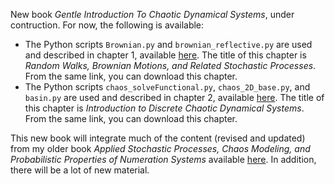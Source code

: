New book <em>Gentle Introduction To Chaotic Dynamical Systems</em>, under contruction. For now, the following is available:
<ul>
  <li> The Python scripts <code>Brownian.py</code> and <code>brownian_reflective.py</code> are used and described in chapter 1, available <a href="https://mltechniques.com/2023/02/11/random-walks-brownian-motions-and-related-stochastic-processes/">here</a>. The title of this chapter is <em>Random Walks, Brownian Motions, and Related Stochastic Processes</em>. From the same link, you can download this chapter.
  <li> The Python scripts <code>chaos_solveFunctional.py</code>, <code>chaos_2D_base.py</code>, and <code>basin.py</code> are used and described in chapter 2, available <a href="https://mltechniques.com/2023/02/21/introduction-to-discrete-chaotic-dynamical-systems/">here</a>. The title of this chapter is <em>Introduction to Discrete Chaotic Dynamical Systems</em>. From the same link, you can download this chapter.
</ul>

This new book will integrate much of the content (revised and updated) from my older book <em>Applied Stochastic Processes, Chaos Modeling, and Probabilistic Properties of Numeration Systems</em> available <a href="https://mltechniques.com/resources/">here</a>. In addition, there will be a lot of new material.
